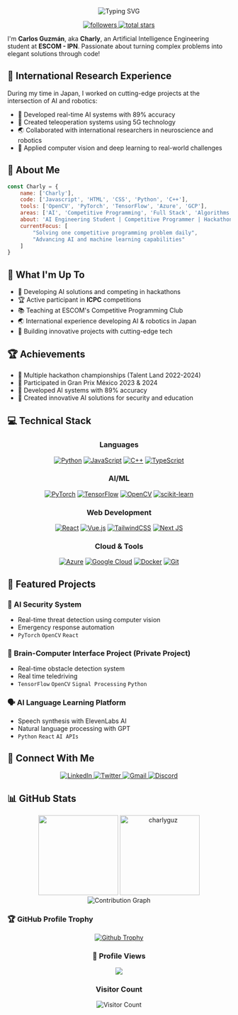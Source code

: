 <div align="center">
  <img src="https://readme-typing-svg.demolab.com?font=Fira+Code&size=30&duration=3000&pause=1000&color=F7F7F7&center=true&vCenter=true&random=false&width=455&lines=Hello+World!+🌎;I+am+Charly;AI+Engineer+🤖;Competitive+Programmer+💻;Problem+Solver+🧠" alt="Typing SVG" />
</div>

<p align="center">
  <a href="https://github.com/charlyguz?tab=followers">
    <img alt="followers" title="Follow me on Github" src="https://custom-icon-badges.demolab.com/github/followers/charlyguz?color=236ad3&labelColor=1155ba&style=for-the-badge&logo=person-add&label=Follow&logoColor=white"/>
  </a>
  <a href="https://github.com/charlyguz?tab=repositories&sort=stargazers">
    <img alt="total stars" title="Total stars on GitHub" src="https://custom-icon-badges.demolab.com/github/stars/charlyguz?color=55960c&style=for-the-badge&labelColor=488207&logo=star"/>
  </a>
</p>

I'm **Carlos Guzmán**, aka **Charly**, an Artificial Intelligence Engineering student at **ESCOM - IPN**. Passionate about turning complex problems into elegant solutions through code!

## 🗾 International Research Experience

During my time in Japan, I worked on cutting-edge projects at the intersection of AI and robotics:

- 🤖 Developed real-time AI systems with 89% accuracy
- 🚗 Created teleoperation systems using 5G technology
- 🌏 Collaborated with international researchers in neuroscience and robotics
- 🔬 Applied computer vision and deep learning to real-world challenges

## 🚀 About Me    
```javascript
const Charly = {
    name: ['Charly'],
    code: ['Javascript', 'HTML', 'CSS', 'Python', 'C++'], 
    tools: ['OpenCV', 'PyTorch', 'TensorFlow', 'Azure', 'GCP'],
    areas: ['AI', 'Competitive Programming', 'Full Stack', 'Algorithms'],
    about: 'AI Engineering Student | Competitive Programmer | Hackathon Champion',
    currentFocus: [
        "Solving one competitive programming problem daily",
        "Advancing AI and machine learning capabilities"
    ]
}
```
## 🎯 What I'm Up To

- 🧠 Developing AI solutions and competing in hackathons
- 🏆 Active participant in **ICPC** competitions
- 📚 Teaching at ESCOM's Competitive Programming Club
- 🌏 International experience developing AI & robotics in Japan
- 🚀 Building innovative projects with cutting-edge tech

## 🏆 Achievements
- 🥇 Multiple hackathon championships (Talent Land 2022-2024)
- 🌟 Participated in Gran Prix México 2023 & 2024
- 🤖 Developed AI systems with 89% accuracy
- 🔬 Created innovative AI solutions for security and education

## 💻 Technical Stack

<div align="center">

### Languages
[![Python](https://img.shields.io/badge/python-3670A0?style=for-the-badge&logo=python&logoColor=ffdd54)](#)
[![JavaScript](https://img.shields.io/badge/javascript-%23323330.svg?style=for-the-badge&logo=javascript&logoColor=%23F7DF1E)](#)
[![C++](https://img.shields.io/badge/c++-%2300599C.svg?style=for-the-badge&logo=c%2B%2B&logoColor=white)](#)
[![TypeScript](https://img.shields.io/badge/typescript-%23007ACC.svg?style=for-the-badge&logo=typescript&logoColor=white)](#)

### AI/ML
[![PyTorch](https://img.shields.io/badge/PyTorch-%23EE4C2C.svg?style=for-the-badge&logo=PyTorch&logoColor=white)](#)
[![TensorFlow](https://img.shields.io/badge/TensorFlow-%23FF6F00.svg?style=for-the-badge&logo=TensorFlow&logoColor=white)](#)
[![OpenCV](https://img.shields.io/badge/opencv-%23white.svg?style=for-the-badge&logo=opencv&logoColor=white)](#)
[![scikit-learn](https://img.shields.io/badge/scikit--learn-%23F7931E.svg?style=for-the-badge&logo=scikit-learn&logoColor=white)](#)

### Web Development
[![React](https://img.shields.io/badge/react-%2320232a.svg?style=for-the-badge&logo=react&logoColor=%2361DAFB)](#)
[![Vue.js](https://img.shields.io/badge/vuejs-%2335495e.svg?style=for-the-badge&logo=vuedotjs&logoColor=%234FC08D)](#)
[![TailwindCSS](https://img.shields.io/badge/tailwindcss-%2338B2AC.svg?style=for-the-badge&logo=tailwind-css&logoColor=white)](#)
[![Next JS](https://img.shields.io/badge/Next-black?style=for-the-badge&logo=next.js&logoColor=white)](#)

### Cloud & Tools
[![Azure](https://img.shields.io/badge/azure-%230072C6.svg?style=for-the-badge&logo=azure-devops&logoColor=white)](#)
[![Google Cloud](https://img.shields.io/badge/GoogleCloud-%234285F4.svg?style=for-the-badge&logo=google-cloud&logoColor=white)](#)
[![Docker](https://img.shields.io/badge/docker-%230db7ed.svg?style=for-the-badge&logo=docker&logoColor=white)](#)
[![Git](https://img.shields.io/badge/git-%23F05033.svg?style=for-the-badge&logo=git&logoColor=white)](#)

</div>

## 🌟 Featured Projects

### 🎯 AI Security System
- Real-time threat detection using computer vision
- Emergency response automation
- `PyTorch` `OpenCV` `React`

### 🤖 Brain-Computer Interface Project (Private Project)
- Real-time obstacle detection system
- Real time teledriving
- `TensorFlow` `OpenCV` `Signal Processing` `Python`

### 🗣️ AI Language Learning Platform
- Speech synthesis with ElevenLabs AI
- Natural language processing with GPT
- `Python` `React` `AI APIs`

## 🤝 Connect With Me

<p align="center">
  <a href="https://linkedin.com/in/charlyDev">
    <img src="https://img.shields.io/badge/linkedin-%230077B5.svg?style=for-the-badge&logo=linkedin&logoColor=white" alt="LinkedIn"/>
  </a>
  <a href="https://twitter.com/Carlosgzm8">
    <img src="https://img.shields.io/badge/Twitter-%231DA1F2.svg?style=for-the-badge&logo=Twitter&logoColor=white" alt="Twitter"/>
  </a>
  <a href="mailto:guzmancarl5610@gmail.com">
    <img src="https://img.shields.io/badge/Gmail-D14836?style=for-the-badge&logo=gmail&logoColor=white" alt="Gmail"/>
  </a>
  <a href="https://discord.com/users/charly808">
    <img src="https://img.shields.io/badge/Discord-%235865F2.svg?style=for-the-badge&logo=discord&logoColor=white" alt="Discord"/>
  </a>
</p>

## 📊 GitHub Stats

<div align="center">
  <img height="180em" src="https://github-readme-stats.vercel.app/api?username=charlyguz&show_icons=true&theme=tokyonight&include_all_commits=true&count_private=true"/>
  <img height="180em" src="https://github-readme-streak-stats.herokuapp.com/?user=charlyguz&theme=tokyonight" alt="charlyguz"/>
</div>

<div align="center">
  <img src="https://github-readme-activity-graph.vercel.app/graph?username=charlyguz&theme=tokyo-night" alt="Contribution Graph" />
</div>

### 🏆 GitHub Profile Trophy

<p align="center">
  <a href="https://github.com/ryo-ma/github-profile-trophy">
    <img src="https://github-profile-trophy.vercel.app/?username=charlyguz&theme=tokyonight&no-frame=false&no-bg=false&margin-w=4&margin-h=4" alt="Github Trophy"/>
  </a>
</p>

<div align="center">

### 👀 Profile Views
  
![](https://komarev.com/ghpvc/?username=charlyguz&color=blue&style=for-the-badge)

### Visitor Count
![Visitor Count](https://profile-counter.glitch.me/charlyguz/count.svg)

</div>

